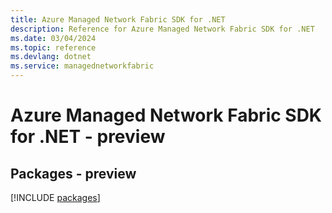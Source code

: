 ```yaml
---
title: Azure Managed Network Fabric SDK for .NET
description: Reference for Azure Managed Network Fabric SDK for .NET
ms.date: 03/04/2024
ms.topic: reference
ms.devlang: dotnet
ms.service: managednetworkfabric
---
```

# Azure Managed Network Fabric SDK for .NET - preview
## Packages - preview
[!INCLUDE [packages](managed-network-fabric-index.md)]
